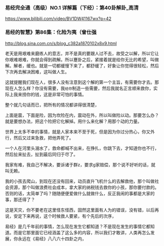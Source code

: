### 易经完全通（高级）NO.1 详解篇（下经）：第40卦解卦_高清
https://www.bilibili.com/video/BV1DW41167wx?p=42

### 易经的智慧》第86集：化险为夷（曾仕强
http://blog.sina.com.cn/s/blog_c382a1870102x8x9.html

老天是用艰难来磨练人的意志，并不是真的要跟人过不去，故受之以解，所以它让你艰难艰难，你就会得到疏解。所以蹇卦之后，紧接着就是给你无比的希望，叫做解。解者，缓也。就是一切都缓慢下来了，都舒缓了，好象让你觉得很轻松，然后下次再去解决困难，这叫做人生。

这就提醒我们现在人，很多人没有注意到这个解的第一个主旨，有需要你才去。那现在人怎么样？你没有需要，我`给你`制造一些需要，然后我就名正言顺来救你，实际上我来捞你的钱，这是非常可怕的事情。

整个就几句话而已，把所有的情况都讲得很清楚，

上面是震，下面是险，因为坎险在内，震动在外，所以叫做险以动。那要怎么办？就是要想办法，把这个险把它化解掉。用什么来化解？用那个动的力量。

世界上太多不幸的事情，就是人家本来不至于死，但是因为你过分热心，你又外行，然后又过来急救，把他弄死了。

一个人在河里头溺水了，救命都喊不出来，在挣扎，你跳下去，才知道你也不行，然后扯来扯去，扯到最后同归于尽了。

我家有难，我自己不解决，要诉诸于群z，要求g家赔偿，那个说不好听的话，就叫无赖。

我的小孩去爬山，到现在还没有回来，动员直升飞机什么的去解救他，那个叫做社会资源，那个叫做浪费社会成本，拿大家的纳税钱去救你的小孩，那你要付款的。否则的话，太简单了吗？随随便便爱做什么就做什么，反正我闹的事都是大家的事，那还得了？

这是天灾，你不要老在这里怪东怪西，固然这里面有人为的错误，没有错，以后再说，安定下来再说，这个时候救人要紧，有个先后的次序，

易经》是几千年前的事情，怎么现在发生它都知道？不是现在发生的事情它都知道。而是它那里面它已经涵盖了这么多的内容，所以我们才敢讲，人类再怎么发展，你永远在《易经》八八六十四卦之内，
